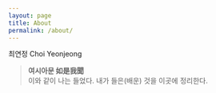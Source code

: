 ```yaml
---
layout: page
title: About
permalink: /about/
---
```


최연정 Choi Yeonjeong

> **여시아문 如是我聞**   
이와 같이 나는 들었다. 내가 들은(배운) 것을 이곳에 정리한다. 
